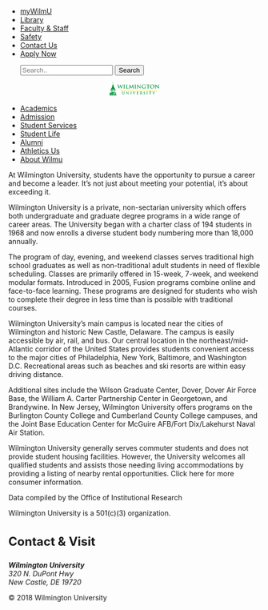 <!DOCTYPE html>

<html xmlns="http://www.w3.org/1999/xhtml">

<head>

<meta charset="utf-8" />
<meta http-equiv="Content-Type" content="text/html; charset=utf-8" />
<meta name="generator" content="pandoc" />




<title>Wilmington University</title>

<script src="site_libs/jquery-1.11.3/jquery.min.js"></script>
<meta name="viewport" content="width=device-width, initial-scale=1" />
<link href="site_libs/bootstrap-3.3.5/css/cosmo.min.css" rel="stylesheet" />
<script src="site_libs/bootstrap-3.3.5/js/bootstrap.min.js"></script>
<script src="site_libs/bootstrap-3.3.5/shim/html5shiv.min.js"></script>
<script src="site_libs/bootstrap-3.3.5/shim/respond.min.js"></script>
<script src="site_libs/navigation-1.1/tabsets.js"></script>
<link href="site_libs/highlightjs-9.12.0/default.css" rel="stylesheet" />
<script src="site_libs/highlightjs-9.12.0/highlight.js"></script>

<meta name="description" content="Turn your analyses into high quality documents, reports, presentations and dashboards with R Markdown. Use a productive notebook interface to weave together narrative text and code to produce elegantly formatted output. Use multiple languages including R, Python, and SQL. R Markdown supports a reproducible workflow for dozens of static and dynamic output formats including HTML, PDF, MS Word, Beamer, HTML5 slides, Tufte-style handouts, books, dashboards, shiny applications, scientific articles, websites, and more." />

<link rel="icon" type="image/png" href="images/wilmu-logo.png" />

<style type="text/css">code{white-space: pre;}</style>
<style type="text/css">
  pre:not([class]) {
    background-color: white;
  }
</style>
<script type="text/javascript">
if (window.hljs) {
  hljs.configure({languages: []});
  hljs.initHighlightingOnLoad();
  if (document.readyState && document.readyState === "complete") {
    window.setTimeout(function() { hljs.initHighlighting(); }, 0);
  }
}
</script>



<style type="text/css">
h1 {
  font-size: 34px;
}
h1.title {
  font-size: 38px;
}
h2 {
  font-size: 30px;
}
h3 {
  font-size: 24px;
}
h4 {
  font-size: 18px;
}
h5 {
  font-size: 16px;
}
h6 {
  font-size: 12px;
}
.table th:not([align]) {
  text-align: left;
}
</style>


</head>

<body>

<style type = "text/css">
.main-container {
  max-width: 940px;
  margin-left: auto;
  margin-right: auto;
}
code {
  color: inherit;
  background-color: rgba(0, 0, 0, 0.04);
}
img {
  max-width:100%;
  height: auto;
}
.tabbed-pane {
  padding-top: 12px;
}
.html-widget {
  margin-bottom: 20px;
}
button.code-folding-btn:focus {
  outline: none;
}
</style>


<style type="text/css">
/* padding for bootstrap navbar */
body {
  padding-top: 51px;
  padding-bottom: 40px;
}
/* offset scroll position for anchor links (for fixed navbar)  */
.section h1 {
  padding-top: 56px;
  margin-top: -56px;
}

.section h2 {
  padding-top: 56px;
  margin-top: -56px;
}
.section h3 {
  padding-top: 56px;
  margin-top: -56px;
}
.section h4 {
  padding-top: 56px;
  margin-top: -56px;
}
.section h5 {
  padding-top: 56px;
  margin-top: -56px;
}
.section h6 {
  padding-top: 56px;
  margin-top: -56px;
}
</style>

<script>
// manage active state of menu based on current page
$(document).ready(function () {
  // active menu anchor
  href = window.location.pathname
  href = href.substr(href.lastIndexOf('/') + 1)
  if (href === "")
    href = "index.html";
  var menuAnchor = $('a[href="' + href + '"]');

  // mark it active
  menuAnchor.parent().addClass('active');

  // if it's got a parent navbar menu mark it active as well
  menuAnchor.closest('li.dropdown').addClass('active');
});
</script>


<div class="container-fluid main-container">

<!-- tabsets -->
<script>
$(document).ready(function () {
  window.buildTabsets("TOC");
});
</script>

<!-- code folding -->





 <div class="navbar navbar-default navbar-fixed-top" role="navigation" style="border:1px">
   <div id="navbar" class="navbar-collapse collapse">
      <ul class="nav navbar-nav">
        <li><a href="login.html">myWilmU</a></li>
        <li><a href="lesson-1.html">Library</a></li>
        <li><a href="Staff.html">Faculty & Staff</a></li>
        <li><a href="Safety.html">Safety</a></li>
        <li><a href="Contact.html">Contact Us</a></li>
        <li><a href="Apply.html">Apply Now</a></li>
      </ul>
       <div class="container">
       <ul class="nav navbar-right">
        <div class="wrapper">
             <input type="text" placeholder="Search.." required>
             <input type="button" value="Search">
        </div>
      </ul>
      </div>
    </div><!--/.nav-collapse -->
 </div>
 <div class="navbar navbar-default" style="border: 1px">
   <div class="navbar-header">
    <center>
         <img src="images/wilmu-logo.png" height="100" width="100">
    </center>
    </div>
   <div id="navbar" class="navbar-collapse collapse" background-color: #030033;>
    <ul class="nav navbar-nav">
     <li><a href="index.html">Academics</a></li>
     <li><a href="Admission.html">Admission</a></li>
     <li><a href="StudentServices.html">Student Services</a></li>
     <li><a href="StudentLife.html">Student Life</a></li>
     <li><a href="Alumni.html">Alumni</a></li>
     <li><a href="AthleticsUs.html">Athletics Us</a></li>
     <li><a href="AboutWilmu.html">About Wilmu</a></li>
    </ul>
   </div><!--/.nav-collapse -->
</div>
<!--
<div id="rStudioHeader" class="alwaysShrunk">
  <div class="innards bandContent">
   <div id="menu">
     <div id="menuToggler"></div>
      <div id="menuItems">
        <a class="menuItem" href="lesson-1.html">Get Started</a>
        <a class="menuItem" href="gallery.html">Gallery</a>
        <a class="menuItem" href="formats.html">Formats</a>
        <a class="menuItem" href="articles.html">Articles</a>
      </div>
    </div>
 </div>
</div>
-->
<style type="text/css">
#TOC {
  margin-left: 35px;
  margin-top: 90px;
}
</style>
<!-- If you remove this comments, then the page content shifts complete left 
<script type="text/javascript">
$(".main-container").removeClass("main-container").removeClass("container-fluid").addClass("footerPushDown");
</script>
-->

<div id="pageContent" class="standardPadding">
<div class="articleBandContent">

<style type="text/css">
.title {
  display: none;
}
#disqus_thread {
  display: none;
}
</style>

<div class="fluid-row" id="header">



<h1 class="title toc-ignore">Wilmington University</h1>

</div>


<script type="text/javascript">
$("#rStudioHeader").removeClass("alwaysShrunk");
$("#pageContent").removeClass("standardPadding");
</script>
<p>At Wilmington University, students have the opportunity to pursue a career and become a leader. It’s not just about meeting your potential, it’s about exceeding it.</p>
<p>Wilmington University is a private, non-sectarian university which offers both undergraduate and graduate degree programs in a wide range of career areas. The University began with a charter class of 194 students in 1968 and now enrolls a diverse student body numbering more than 18,000 annually.</p>
<p>The program of day, evening, and weekend classes serves traditional high school graduates as well as non-traditional adult students in need of flexible scheduling. Classes are primarily offered in 15-week, 7-week, and weekend modular formats. Introduced in 2005, Fusion programs combine online and face-to-face learning. These programs are designed for students who wish to complete their degree in less time than is possible with traditional courses.</p>
<p>Wilmington University’s main campus is located near the cities of Wilmington and historic New Castle, Delaware. The campus is easily accessible by air, rail, and bus. Our central location in the northeast/mid-Atlantic corridor of the United States provides students convenient access to the major cities of Philadelphia, New York, Baltimore, and Washington D.C. Recreational areas such as beaches and ski resorts are within easy driving distance.</p>
<p>Additional sites include the Wilson Graduate Center, Dover, Dover Air Force Base, the William A. Carter Partnership Center in Georgetown, and Brandywine. In New Jersey, Wilmington University offers programs on the Burlington County College and Cumberland County College campuses, and the Joint Base Education Center for McGuire AFB/Fort Dix/Lakehurst Naval Air Station.</p>
<p>Wilmington University generally serves commuter students and does not provide student housing facilities. However, the University welcomes all qualified students and assists those needing living accommodations by providing a listing of nearby rental opportunities. Click here for more consumer information.</p>
<p>Data compiled by the Office of Institutional Research</p>
<p>Wilmington University is a 501(c)(3) organization.</p>

</div> <!-- lessonContent -->
</div> <!-- lessonPage -->

<script type="text/javascript">
  var lesson = window.location.href.match(/lesson-[0-9]+/g);
  if (lesson !== null) {
    lesson = 'nav-' + lesson[0];
    $('#'+lesson).addClass('current');
  }

  $('#show-answer').on("click", function() {
    $('#show-answer').addClass('showing');
    $('#model-answer').addClass('showing');
  })
</script>
</div> <!-- articleBandContent -->
</div> <!-- pageContent -->

<div id="rStudioFooter" class="band full">
<div class="bandContent">
			<div id="footer-contact" class="col-xs-12 col-sm-12 col-md-4 col-lg-4">
				<h3>Contact &amp; Visit</h3>
					<div class="row">
							<div id="address">
								<address>
								<strong> Wilmington University</strong><br>
								320 N. DuPont Hwy<br>
								New Castle, DE 19720
								</address>
							</div>	
					 <div id="logos">
  					 <a href="https://www.facebook.com/WilmingtonUniversity" class="footerLogo facebook"></a>
  					  <a href="https://twitter.com/theWilmU" class="footerLogo twitter"></a>
  				   <a href="https://www.instagram.com/wilmingtonuniversity" class="footerLogo instagram"></a>
  				   <a href="https://www.linkedin.com/edu/wilmington-university-18075" class="footerLogo linkedin"></a>
  				   <a href="https://www.youtube.com/user/wilmu68" class="footerLogo youtube"></a>
           </div>
					</div>
		 	 </div>
</div>
</div>
<!-- END .row -->
<p class="copyright">&copy; 2018 Wilmington University</p>



</div>

<script>

// add bootstrap table styles to pandoc tables
function bootstrapStylePandocTables() {
  $('tr.header').parent('thead').parent('table').addClass('table table-condensed');
}
$(document).ready(function () {
  bootstrapStylePandocTables();
});


</script>


</body>
</html>
